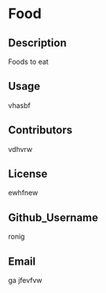 # Food
## Description
Foods to eat
## Usage
vhasbf
## Contributors
vdhvrw
## License
ewhfnew
## Github_Username
ronig
## Email
ga jfevfvw
